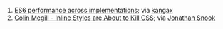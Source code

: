 1. [ES6 performance across implementations](http://kpdecker.github.io/six-speed/); via [kangax](https://twitter.com/kangax)
2. [Colin Megill - Inline Styles are About to Kill CSS](https://www.youtube.com/watch?v=NoaxsCi13yQ); via [Jonathan Snook](https://twitter.com/snookca)
